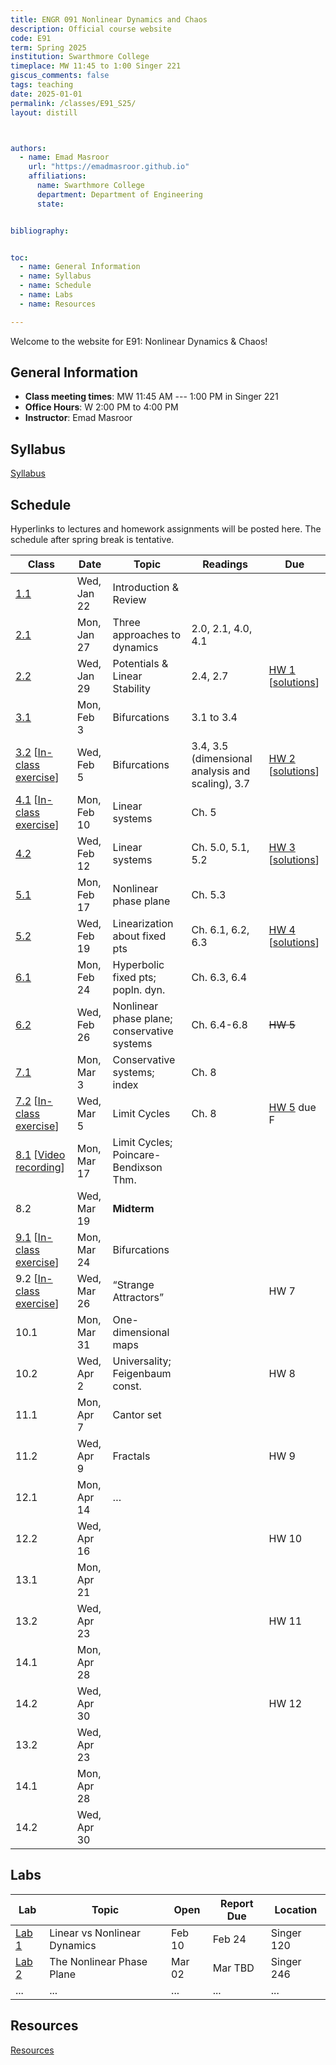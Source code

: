 ```yaml
---
title: ENGR 091 Nonlinear Dynamics and Chaos 
description: Official course website
code: E91
term: Spring 2025
institution: Swarthmore College
timeplace: MW 11:45 to 1:00 Singer 221
giscus_comments: false
tags: teaching 
date: 2025-01-01
permalink: /classes/E91_S25/
layout: distill



authors:
  - name: Emad Masroor
    url: "https://emadmasroor.github.io"
    affiliations:
      name: Swarthmore College
      department: Department of Engineering
      state: 


bibliography: 


toc:
  - name: General Information
  - name: Syllabus
  - name: Schedule
  - name: Labs
  - name: Resources

---
```


Welcome to the website for E91: Nonlinear Dynamics & Chaos!

## General Information

- **Class meeting times**: MW 11:45 AM --- 1:00 PM in Singer 221
- **Office Hours**: W 2:00 PM to 4:00 PM
- **Instructor**: Emad Masroor

## Syllabus

[Syllabus](E91-S25-Syllabus.pdf)

<object data="E91-S25-Syllabus.pdf" width="100%" height="500" type='application/pdf'></object>

## Schedule

Hyperlinks to lectures and homework assignments will be posted here. The schedule after spring break is tentative.

|   **Class**  |   **Date**     |   **Topic**                        |   **Readings**        |   **Due**  |
|--------------|----------------|------------------------------------|-----------------------|------------|
|   [1.1](Lecs/E91.S25.Lec1.pdf)        |   Wed, Jan 22  |   Introduction & Review            |                       |            |
|   [2.1](Lecs/E91.S25.Lec2.pdf)        |   Mon, Jan 27  |   Three approaches to dynamics     |   2.0, 2.1, 4.0, 4.1  |            |
|   [2.2](Lecs/E91.S25.Lec3.pdf)        |   Wed, Jan 29  |   Potentials & Linear Stability    |   2.4, 2.7            |   [HW 1](HW/HW1.pdf) [[solutions](HW/HW1Solutions.pdf)]     |
|   [3.1](Lecs/E91.S25.Lec4.pdf)        |   Mon, Feb 3   |   Bifurcations                     |   3.1 to 3.4               |            |
|   [3.2](Lecs/E91.S25.Lec5.pdf) [[In-class exercise](Exercises/Exercise1.pdf)]        |   Wed, Feb 5   |   Bifurcations                     |   3.4, 3.5 (dimensional analysis and scaling), 3.7               |   [HW 2](HW/HW2.pdf) [[solutions](HW/HW2Solutions.pdf)]     |
|   [4.1](Lecs/E91.S25.Lec6.pdf)  [[In-class exercise](Exercises/Exercise2.pdf)]              |   Mon, Feb 10  |   Linear systems                   |   Ch. 5               |            |
|   [4.2](Lecs/E91.S25.Lec7.pdf)        |   Wed, Feb 12  |   Linear systems                   |   Ch. 5.0, 5.1, 5.2               |   [HW 3](HW/HW3.pdf) [[solutions](HW/HW3Solutions.pdf)]     |
|   [5.1](Lecs/E91.S25.Lec8.pdf)        |   Mon, Feb 17  |   Nonlinear phase plane            |   Ch. 5.3               |            |
|   [5.2](Lecs/E91.S25.Lec9.pdf)        |   Wed, Feb 19  |   Linearization about fixed pts            |   Ch. 6.1, 6.2, 6.3               |   [HW 4](HW/HW4.pdf) [[solutions](HW/HW4Solutions.pdf)]     |
|   [6.1](Lecs/E91.S25.Lec10.pdf)       |   Mon, Feb 24  |   Hyperbolic fixed pts; popln. dyn.                     |   Ch. 6.3, 6.4               |            |
|   [6.2](Lecs/E91.S25.Lec11.pdf)       |   Wed, Feb 26  |   Nonlinear phase plane; conservative systems                     |   Ch. 6.4-6.8               |   ~~HW 5~~     |
|   [7.1](Lecs/E91.S25.Lec12.pdf)       |   Mon, Mar 3   |   Conservative systems; index                     |   Ch. 8               |            |
|   [7.2](Lecs/E91.S25.Lec13.pdf) [[In-class exercise](Exercises/Exercise3.pdf)]        |   Wed, Mar 5   |   Limit Cycles                     |   Ch. 8               |   [HW 5](HW/HW5.pdf) due F     |
|   [8.1](Lecs/E91.S25.Lec14.pdf) [[Video recording](https://swarthmore.zoom.us/rec/share/VO389Ska0hP74nANMcAKh9RGDLwob_t7RvvA3Hk9zKM0asa4DXU_WvbwDjh5i7Pq.dpFjv6eML18zBrXk?startTime=1741162454000)]     |   Mon, Mar 17  |   Limit Cycles; Poincare-Bendixson Thm.                |                       |            |
|   8.2        |   Wed, Mar 19  |   **Midterm**            |                       |     |
|   [9.1](Lecs/E91.S25.Lec15.pdf) [[In-class exercise](Exercises/Exercise4.pdf)]       |   Mon, Mar 24  |   Bifurcations                 |                       |            |
|   9.2 [[In-class exercise](Exercises/Exercise5.pdf)]        |   Wed, Mar 26  |   “Strange Attractors”             |                       |   HW 7     |
|   10.1       |   Mon, Mar 31  |   One-dimensional maps             |                       |            |
|   10.2       |   Wed, Apr 2   |   Universality; Feigenbaum const.  |                       |   HW 8     |
|   11.1       |   Mon, Apr 7   |   Cantor set                       |                       |            |
|   11.2       |   Wed, Apr 9   |   Fractals                         |                       |   HW 9     |
|   12.1       |   Mon, Apr 14  |   …                                |                       |            |
|   12.2       |   Wed, Apr 16  |                                    |                       |   HW 10    |
|   13.1       |   Mon, Apr 21  |                                    |                       |            |
|   13.2       |   Wed, Apr 23  |                                    |                       |   HW 11    |
|   14.1       |   Mon, Apr 28  |                                    |                       |            |
|   14.2       |   Wed, Apr 30  |                                    |                       |   HW 12    |
|   13.2       |   Wed, Apr 23  |                                    |                       |            |
|   14.1       |   Mon, Apr 28  |                                    |                       |            |
|   14.2       |   Wed, Apr 30  |                                    |                       |            |

## Labs

| Lab   | Topic                        | Open   | Report Due | Location   |
|-------|------------------------------|--------|------------|------------|
| [Lab 1](Labs/Lab1) | Linear vs Nonlinear Dynamics | Feb 10 | Feb 24     | Singer 120 |
| [Lab 2](Labs/Lab2) | The Nonlinear Phase Plane    | Mar 02 | Mar TBD    | Singer 246 |
| ... | ... | ... | ...    | ... |


## Resources

[Resources](Resources)


